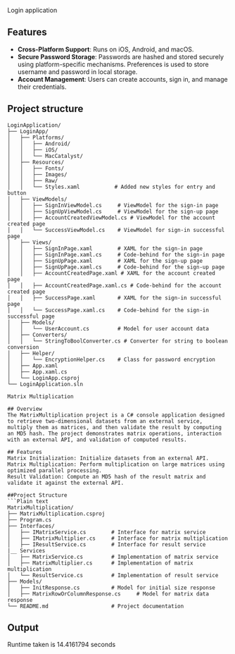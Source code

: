 Login application

## Features

- **Cross-Platform Support**: Runs on iOS, Android, and macOS.
- **Secure Password Storage**: Passwords are hashed and stored securely using platform-specific mechanisms. Preferences is used to store username and password in local storage.
- **Account Management**: Users can create accounts, sign in, and manage their credentials.


## Project structure
```plaintext
LoginApplication/
├── LoginApp/
│   ├── Platforms/
│   │   ├── Android/
│   │   ├── iOS/
│   │   └── MacCatalyst/
│   ├── Resources/
│   │   ├── Fonts/
│   │   ├── Images/
│   │   ├── Raw/
│   │   └── Styles.xaml           # Added new styles for entry and button
│   ├── ViewModels/
│   │   ├── SignInViewModel.cs     # ViewModel for the sign-in page
│   │   ├── SignUpViewModel.cs     # ViewModel for the sign-up page
│   │   ├── AccountCreatedViewModel.cs # ViewModel for the account created page
│   │   └── SuccessViewModel.cs    # ViewModel for sign-in successful page
│   ├── Views/
│   │   ├── SignInPage.xaml        # XAML for the sign-in page
│   │   ├── SignInPage.xaml.cs     # Code-behind for the sign-in page
│   │   ├── SignUpPage.xaml        # XAML for the sign-up page
│   │   ├── SignUpPage.xaml.cs     # Code-behind for the sign-up page
│   │   ├── AccountCreatedPage.xaml # XAML for the account created page
│   │   ├── AccountCreatedPage.xaml.cs # Code-behind for the account created page
│   │   ├── SuccessPage.xaml       # XAML for the sign-in successful page
│   │   └── SuccessPage.xaml.cs    # Code-behind for the sign-in successful page
│   ├── Models/
│   │   └── UserAccount.cs         # Model for user account data
│   ├── Converters/
│   │   └── StringToBoolConverter.cs # Converter for string to boolean conversion
│   ├── Helper/
│   │   └── EncryptionHelper.cs    # Class for password encryption
│   ├── App.xaml
│   ├── App.xaml.cs
│   └── LoginApp.csproj
└── LoginApplication.sln

Matrix Multiplication

## Overview
The MatrixMultiplication project is a C# console application designed to retrieve two-dimensional datasets from an external service, multiply them as matrices, and then validate the result by computing an MD5 hash. The project demonstrates matrix operations, interaction with an external API, and validation of computed results.

## Features
Matrix Initialization: Initialize datasets from an external API.
Matrix Multiplication: Perform multiplication on large matrices using optimized parallel processing.
Result Validation: Compute an MD5 hash of the result matrix and validate it against the external API.

##Project Structure
```Plain text
MatrixMultiplication/
├── MatrixMultiplication.csproj  
├── Program.cs                   
├── Interfaces/
│   ├── IMatrixService.cs        # Interface for matrix service
│   ├── IMatrixMultiplier.cs     # Interface for matrix multiplication
│   ├── IResultService.cs        # Interface for result service
|__ Services
│   ├── MatrixService.cs         # Implementation of matrix service
│   ├── MatrixMultiplier.cs      # Implementation of matrix multiplication
│   └── ResultService.cs         # Implementation of result service
├── Models/
│   ├── InitResponse.cs          # Model for initial size response
│   ├── MatrixRowOrColumnResponse.cs     # Model for matrix data response 
└── README.md                    # Project documentation
```

## Output
Runtime taken is 14.4161794 seconds
